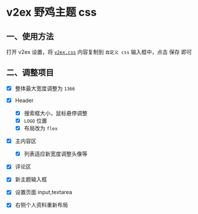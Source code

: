 # v2ex 野鸡主题 css

## 一、使用方法

打开 v2ex 设置，将 [`v2ex.css`](https://github.com/KyleBing/v2ex-css-kylebing/blob/master/scss/v2ex.css) 内容复制到 `自定义 css` 输入框中，点击 <kbd>保存</kbd> 即可


## 二、调整项目

- [x] 整体最大宽度调整为 `1366`
- [x] Header
  - [x] 搜索框大小，鼠标悬停调整
  - [x] `LOGO` 位置
  - [x] 布局改为 `flex`
- [x] 主内容区
  - [x] 列表适应新宽度调整头像等
- [x] 评论区
- [x] 新主题输入框
- [x] 设置页面 input,textarea
- [x] 右侧个人资料重新布局 




